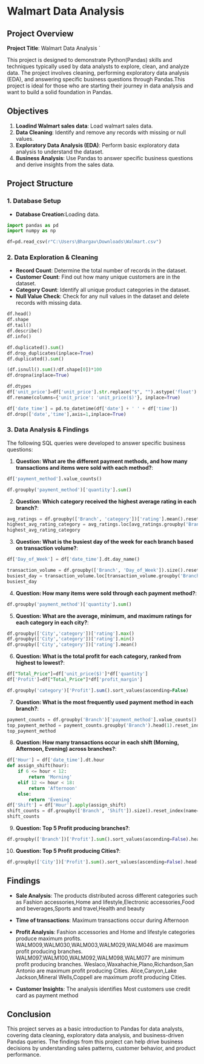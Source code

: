 # Walmart Data Analysis

## Project Overview

**Project Title**: Walmart Data Analysis  `

This project is designed to demonstrate Python(Pandas) skills and techniques typically used by data analysts to explore, clean, and analyze data. The project involves cleaning, performing exploratory data analysis (EDA), and answering specific business questions through Pandas.This project is ideal for those who are starting their journey in data analysis and want to build a solid foundation in Pandas.

## Objectives

1. **Loadind Walmart sales data**: Load walmart sales data.
2. **Data Cleaning**: Identify and remove any records with missing or null values.
3. **Exploratory Data Analysis (EDA)**: Perform basic exploratory data analysis to understand the dataset.
4. **Business Analysis**: Use Pandas to answer specific business questions and derive insights from the sales data.

## Project Structure

### 1. Database Setup

- **Database Creation**:Loading data.

```python
import pandas as pd
import numpy as np

df=pd.read_csv(r"C:\Users\Bhargav\Downloads\Walmart.csv")
```

### 2. Data Exploration & Cleaning

- **Record Count**: Determine the total number of records in the dataset.
- **Customer Count**: Find out how many unique customers are in the dataset.
- **Category Count**: Identify all unique product categories in the dataset.
- **Null Value Check**: Check for any null values in the dataset and delete records with missing data.

```Python
df.head()
df.shape
df.tail()
df.describe()
df.info()

df.duplicated().sum()
df.drop_duplicates(inplace=True)
df.duplicated().sum()

(df.isnull().sum()/df.shape[0])*100
df.dropna(inplace=True)

df.dtypes
df['unit_price']=df['unit_price'].str.replace("$", "").astype('float')
df.rename(columns={'unit_price': 'unit_price($)'}, inplace=True)

df['date_time'] = pd.to_datetime(df['date'] + ' ' + df['time'])
df.drop(['date','time'],axis=1,inplace=True)
```

### 3. Data Analysis & Findings

The following SQL queries were developed to answer specific business questions:

1. **Question: What are the different payment methods, and how many transactions and items were sold with each method?**:
```Python
df['payment_method'].value_counts()

df.groupby('payment_method')['quantity'].sum()
```

2. **Question: Which category received the highest average rating in each branch?**:
```Python
avg_ratings = df.groupby(['Branch', 'category'])['rating'].mean().reset_index()
highest_avg_rating_category = avg_ratings.loc[avg_ratings.groupby('Branch')['rating'].idxmax()]
highest_avg_rating_category
```

3. **Question: What is the busiest day of the week for each branch based on transaction volume?**:
```Python
df['Day_of_Week'] = df['date_time'].dt.day_name()

transaction_volume = df.groupby(['Branch', 'Day_of_Week']).size().reset_index(name='Transaction_Volume')
busiest_day = transaction_volume.loc[transaction_volume.groupby('Branch')['Transaction_Volume'].idxmax()]
busiest_day
```

4. **Question: How many items were sold through each payment method?**:
```Python
df.groupby('payment_method')['quantity'].sum()
```

5. **Question: What are the average, minimum, and maximum ratings for each category in each city?**:
```Python
df.groupby(['City','category'])['rating'].max()
df.groupby(['City','category'])['rating'].min()
df.groupby(['City','category'])['rating'].mean()
```

6. **Question: What is the total profit for each category, ranked from highest to lowest?**:
```sql
df["Total_Price"]=df['unit_price($)']*df['quantity']
df['Profit']=df["Total_Price"]*df['profit_margin']

df.groupby('category')['Profit'].sum().sort_values(ascending=False)
```

7. **Question: What is the most frequently used payment method in each branch?**:
```Python
payment_counts = df.groupby('Branch')['payment_method'].value_counts()
top_payment_method = payment_counts.groupby('Branch').head(1).reset_index(name='count')
top_payment_method
```

8. **Question: How many transactions occur in each shift (Morning, Afternoon, Evening) across branches?**:
```Python
df['Hour'] = df['date_time'].dt.hour
def assign_shift(hour):
    if 6 <= hour < 12:
        return 'Morning'
    elif 12 <= hour < 18:
        return 'Afternoon'
    else:
        return 'Evening'
df['Shift'] = df['Hour'].apply(assign_shift)
shift_counts = df.groupby(['Branch', 'Shift']).size().reset_index(name='Transaction_Count')
shift_counts
```

9. **Question: Top 5 Profit producing branches?**:
```Python
df.groupby(['Branch'])['Profit'].sum().sort_values(ascending=False).head(5)
```

10. **Question: Top 5 Profit producing Cities?**:
```Python
df.groupby(['City'])['Profit'].sum().sort_values(ascending=False).head(5)
```


## Findings

- **Sale Analysis**: The products distributed across different categories such as Fashion accessories,Home and lifestyle,Electronic accessories,Food and beverages,Sports and travel,Health and beauty
- **Time of transactions**: Maximum transactions occur during Afternoon
- **Profit Analysis**: Fashion accessories and Home and lifestyle categories produce maximum profits.
                       WALM009,WALM030,WALM003,WALM029,WALM046 are maximum profit producing branches.
                       WALM097,WALM100,WALM092,WALM098,WALM077 are minimum profit producing branches.
                       Weslaco,Waxahachie,Plano,Richardson,San Antonio are maximum profit producing Cities.
                       Alice,Canyon,Lake Jackson,Mineral Wells,Coppell are maximum profit producing Cities.


- **Customer Insights**: The analysis identifies Most customers use credit card as payment method

## Conclusion

This project serves as a basic introduction to Pandas for data analysts, covering data cleaning, exploratory data analysis, and business-driven Pandas queries. The findings from this project can help drive business decisions by understanding sales patterns, customer behavior, and product performance.

